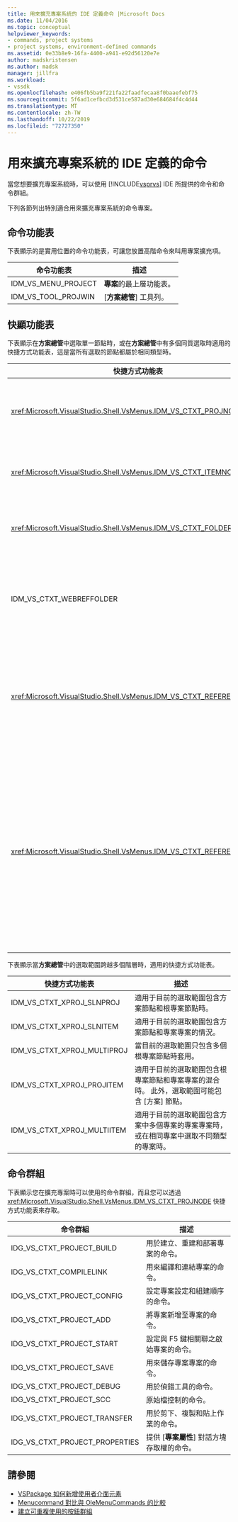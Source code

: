 ```yaml
---
title: 用來擴充專案系統的 IDE 定義命令 |Microsoft Docs
ms.date: 11/04/2016
ms.topic: conceptual
helpviewer_keywords:
- commands, project systems
- project systems, environment-defined commands
ms.assetid: 0e33b8e9-16fa-4400-a941-e92d56120e7e
author: madskristensen
ms.author: madsk
manager: jillfra
ms.workload:
- vssdk
ms.openlocfilehash: e406fb5ba9f221fa22faadfecaa8f0baaefebf75
ms.sourcegitcommit: 5f6ad1cefbcd3d531ce587ad30e684684f4c4d44
ms.translationtype: MT
ms.contentlocale: zh-TW
ms.lasthandoff: 10/22/2019
ms.locfileid: "72727350"
---
```

# <a name="ide-defined-commands-for-extending-project-systems"></a>用來擴充專案系統的 IDE 定義的命令
當您想要擴充專案系統時，可以使用 [!INCLUDE[vsprvs](../../code-quality/includes/vsprvs_md.md)] IDE 所提供的命令和命令群組。

 下列各節列出特別適合用來擴充專案系統的命令專案。

## <a name="command-menus"></a>命令功能表
 下表顯示的是實用位置的命令功能表，可讓您放置高階命令來叫用專案擴充項。

|命令功能表|描述|
|------------------|-----------------|
|IDM_VS_MENU_PROJECT|**專案**的最上層功能表。|
|IDM_VS_TOOL_PROJWIN|[**方案總管**] 工具列。|

## <a name="shortcut-menus"></a>快顯功能表
 下表顯示在**方案總管**中選取單一節點時，或在**方案總管**中有多個同質選取時適用的快捷方式功能表，這是當所有選取的節點都屬於相同類型時。

|快捷方式功能表|描述|
|-------------------|-----------------|
|<xref:Microsoft.VisualStudio.Shell.VsMenus.IDM_VS_CTXT_PROJNODE>|適用于選取專案節點時。|
|<xref:Microsoft.VisualStudio.Shell.VsMenus.IDM_VS_CTXT_ITEMNODE>|適用于選取檔案時。|
|<xref:Microsoft.VisualStudio.Shell.VsMenus.IDM_VS_CTXT_FOLDERNODE>|適用于選取資料夾時。|
|IDM_VS_CTXT_WEBREFFOLDER|適用于選取 Web 參考資料夾時。|
|<xref:Microsoft.VisualStudio.Shell.VsMenus.IDM_VS_CTXT_REFERENCEROOT>|適用于選取稱為「參考」的參考根節點時。|
|<xref:Microsoft.VisualStudio.Shell.VsMenus.IDM_VS_CTXT_REFERENCE>|適用于選取參考節點時：這些只包括元件、COM 和專案參考。 不包含 Web 參考。|

 下表顯示當**方案總管**中的選取範圍跨越多個階層時，適用的快捷方式功能表。

|快捷方式功能表|描述|
|-------------------|-----------------|
|IDM_VS_CTXT_XPROJ_SLNPROJ|適用于目前的選取範圍包含方案節點和根專案節點時。|
|IDM_VS_CTXT_XPROJ_SLNITEM|適用于目前的選取範圍包含方案節點和專案專案的情況。|
|IDM_VS_CTXT_XPROJ_MULTIPROJ|當目前的選取範圍只包含多個根專案節點時套用。|
|IDM_VS_CTXT_XPROJ_PROJITEM|適用于目前的選取範圍包含根專案節點和專案專案的混合時。 此外，選取範圍可能包含 [方案] 節點。|
|IDM_VS_CTXT_XPROJ_MULTIITEM|適用于目前的選取範圍包含方案中多個專案的專案專案時，或在相同專案中選取不同類型的專案時。|

## <a name="command-groups"></a>命令群組
 下表顯示您在擴充專案時可以使用的命令群組，而且您可以透過 <xref:Microsoft.VisualStudio.Shell.VsMenus.IDM_VS_CTXT_PROJNODE> 快捷方式功能表來存取。

|命令群組|描述|
|-------------------|-----------------|
|IDG_VS_CTXT_PROJECT_BUILD|用於建立、重建和部署專案的命令。|
|IDG_VS_CTXT_COMPILELINK|用來編譯和連結專案的命令。|
|IDG_VS_CTXT_PROJECT_CONFIG|設定專案設定和組建順序的命令。|
|IDG_VS_CTXT_PROJECT_ADD|將專案新增至專案的命令。|
|IDG_VS_CTXT_PROJECT_START|設定與 F5 鍵相關聯之啟始專案的命令。|
|IDG_VS_CTXT_PROJECT_SAVE|用來儲存專案專案的命令。|
|IDG_VS_CTXT_PROJECT_DEBUG|用於偵錯工具的命令。|
|IDG_VS_CTXT_PROJECT_SCC|原始檔控制的命令。|
|IDG_VS_CTXT_PROJECT_TRANSFER|用於剪下、複製和貼上作業的命令。|
|IDG_VS_CTXT_PROJECT_PROPERTIES|提供 [**專案屬性**] 對話方塊存取權的命令。|

## <a name="see-also"></a>請參閱
- [VSPackage 如何新增使用者介面元素](../../extensibility/internals/how-vspackages-add-user-interface-elements.md)
- [Menucommand 對比與 OleMenuCommands 的比較](../../extensibility/menucommands-vs-olemenucommands.md)
- [建立可重複使用的按鈕群組](../../extensibility/creating-reusable-groups-of-buttons.md)
